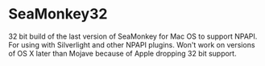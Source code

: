# SeaMonkey32
32 bit build of the last version of SeaMonkey for Mac OS to support NPAPI. For using with Silverlight and other NPAPI plugins. Won't work on versions of OS X later than Mojave because of Apple dropping 32 bit support.
